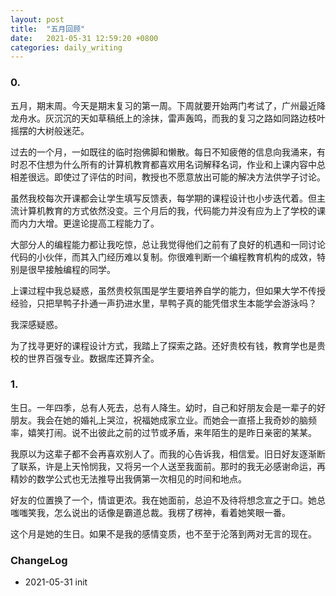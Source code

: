 ```yaml
---
layout: post
title:  "五月回顾"
date:   2021-05-31 12:59:20 +0800
categories: daily_writing
---
```

### 0.
五月，期末周。今天是期末复习的第一周。下周就要开始两门考试了，广州最近降龙舟水。灰沉沉的天如草稿纸上的涂抹，雷声轰鸣，而我的复习之路如同路边枝叶摇摆的大树般迷茫。

过去的一个月，一如既往的临时抱佛脚和懒散。每日不知疲倦的信息向我涌来，有时忍不住想为什么所有的计算机教育都喜欢用名词解释名词，作业和上课内容中总相差很远。即使过了评估的时间，教授也不愿意放出可能的解决方法供学子讨论。

虽然我校每次开课都会让学生填写反馈表，每学期的课程设计也小步迭代着。但主流计算机教育的方式依然没变。三个月后的我，代码能力并没有应为上了学校的课而内力大增。更遑论提高工程能力了。

大部分人的编程能力都让我吃惊，总让我觉得他们之前有了良好的机遇和一同讨论代码的小伙伴，而其入门经历难以复制。你很难判断一个编程教育机构的成效，特别是很早接触编程的同学。

上课过程中我总疑惑，虽然贵校氛围是学生要培养自学的能力，但如果大学不传授经验，只把旱鸭子扑通一声扔进水里，旱鸭子真的能凭借求生本能学会游泳吗？

我深感疑惑。

为了找寻更好的课程设计方式，我踏上了探索之路。还好贵校有钱，教育学也是贵校的世界百强专业。数据库还算齐全。


### 1. 
生日。一年四季，总有人死去，总有人降生。幼时，自己和好朋友会是一辈子的好朋友。我会在她的婚礼上哭泣，祝福她成家立业。而她会一直搭上我奇妙的脑频率，嬉笑打闹。说不出彼此之前的过节或矛盾，来年陌生的是昨日亲密的某某。

我原以为这辈子都不会再喜欢别人了。而我的心告诉我，相信爱。旧日好友逐渐断了联系，许是上天怜悯我，又将另一个人送至我面前。那时的我无必感谢命运，再精妙的数学公式也无法推导出我俩第一次相见的时间和地点。

好友的位置换了一个，情谊更浓。我在她面前，总迫不及待将想念宣之于口。她总嗤嗤笑我，怎么说出的话像是霸道总裁。我楞了楞神，看着她笑眼一番。

这个月是她的生日。如果不是我的感情变质，也不至于沦落到两对无言的现在。

### ChangeLog

- 2021-05-31 init